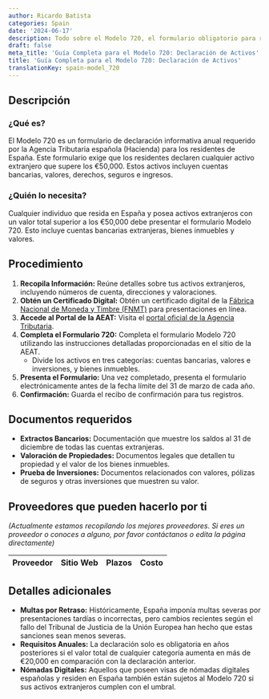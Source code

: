 ```yaml
---
author: Ricardo Batista
categories: Spain
date: '2024-06-17'
description: Todo sobre el Modelo 720, el formulario obligatorio para residentes en España que poseen activos extranjeros superiores a €50,000.
draft: false
meta_title: 'Guía Completa para el Modelo 720: Declaración de Activos'
title: 'Guía Completa para el Modelo 720: Declaración de Activos'
translationKey: spain-model_720
---
```



## Descripción
### ¿Qué es?
El Modelo 720 es un formulario de declaración informativa anual requerido por la Agencia Tributaria española (Hacienda) para los residentes de España. Este formulario exige que los residentes declaren cualquier activo extranjero que supere los €50,000. Estos activos incluyen cuentas bancarias, valores, derechos, seguros e ingresos.

### ¿Quién lo necesita?
Cualquier individuo que resida en España y posea activos extranjeros con un valor total superior a los €50,000 debe presentar el formulario Modelo 720. Esto incluye cuentas bancarias extranjeras, bienes inmuebles y valores.

## Procedimiento
1. **Recopila Información:** Reúne detalles sobre tus activos extranjeros, incluyendo números de cuenta, direcciones y valoraciones.
2. **Obtén un Certificado Digital:** Obtén un certificado digital de la [Fábrica Nacional de Moneda y Timbre (FNMT)](https://www.sede.fnmt.gob.es/) para presentaciones en línea.
3. **Accede al Portal de la AEAT:** Visita el [portal oficial de la Agencia Tributaria](https://www.agenciatributaria.es/).
4. **Completa el Formulario 720:** Completa el formulario Modelo 720 utilizando las instrucciones detalladas proporcionadas en el sitio de la AEAT.
   - Divide los activos en tres categorías: cuentas bancarias, valores e inversiones, y bienes inmuebles.
5. **Presenta el Formulario:** Una vez completado, presenta el formulario electrónicamente antes de la fecha límite del 31 de marzo de cada año.
6. **Confirmación:** Guarda el recibo de confirmación para tus registros.

## Documentos requeridos
- **Extractos Bancarios:** Documentación que muestre los saldos al 31 de diciembre de todas las cuentas extranjeras.
- **Valoración de Propiedades:** Documentos legales que detallen tu propiedad y el valor de los bienes inmuebles.
- **Prueba de Inversiones:** Documentos relacionados con valores, pólizas de seguros y otras inversiones que muestren su valor.

## Proveedores que pueden hacerlo por ti
_(Actualmente estamos recopilando los mejores proveedores. Si eres un proveedor o conoces a alguno, por favor contáctanos o edita la página directamente)_

| Proveedor       |     Sitio Web    |     Plazos    |       Costo      |
| --------------- | --------------- |  :-------------: | :-------------: |

## Detalles adicionales
- **Multas por Retraso:** Históricamente, España imponía multas severas por presentaciones tardías o incorrectas, pero cambios recientes según el fallo del Tribunal de Justicia de la Unión Europea han hecho que estas sanciones sean menos severas.
- **Requisitos Anuales:** La declaración solo es obligatoria en años posteriores si el valor total de cualquier categoría aumenta en más de €20,000 en comparación con la declaración anterior.
- **Nómadas Digitales:** Aquellos que poseen visas de nómadas digitales españolas y residen en España también están sujetos al Modelo 720 si sus activos extranjeros cumplen con el umbral.